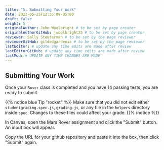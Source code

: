 ```yaml
---
title: "5. Submitting Your Work"
date: 2023-05-25T12:55:09-05:00
draft: false
weight: 5
originalAuthor: John Woolbright # to be set by page creator
originalAuthorGitHub: jwoolbright23 # to be set by page creator
reviewer: Sally Steuterman # to be set by the page reviewer
reviewerGitHub: gildedgardenia # to be set by the page reviewer
lastEditor: # update any time edits are made after review
lastEditorGitHub: # update any time edits are made after review
lastMod: # UPDATE ANY TIME CHANGES ARE MADE
---
```


## Submitting Your Work

Once your `Rover` class is completed and you have 14 passing tests, you are ready to submit.

{{% notice blue Tip "rocket" %}}
Make sure that you did not edit either `studentgrading.spec.js`, `grading.js`, or any file in the `helpers` directory inside `spec`. Changes to these files could affect your grade.
{{% /notice %}}

In Canvas, open the Mars Rover assignment and click the "Submit" button. An input box will appear.

Copy the URL for your github repository and paste it into the box, then click "Submit" again.
